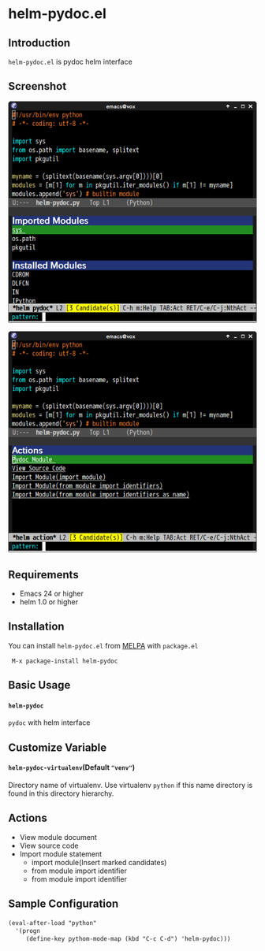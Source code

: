 # helm-pydoc.el

## Introduction
`helm-pydoc.el` is pydoc helm interface


## Screenshot

![helm-pydoc](image/helm-pydoc.png)

![helm-pydoc-action](image/helm-pydoc-action.png)


## Requirements

* Emacs 24 or higher
* helm 1.0 or higher

## Installation

You can install `helm-pydoc.el` from [MELPA](http://melpa.milkbox.net/) with `package.el`

```
 M-x package-install helm-pydoc
```


## Basic Usage

#### `helm-pydoc`

`pydoc` with helm interface

## Customize Variable

#### `helm-pydoc-virtualenv`(Default `"venv"`)

Directory name of virtualenv. Use virtualenv `python` if this name directory
is found in this directory hierarchy.

## Actions

* View module document
* View source code
* Import module statement
    * import module(Insert marked candidates)
    * from module import identifier
    * from module import identifier


## Sample Configuration

```elisp
(eval-after-load "python"
  '(progn
     (define-key pythom-mode-map (kbd "C-c C-d") 'helm-pydoc)))
```
